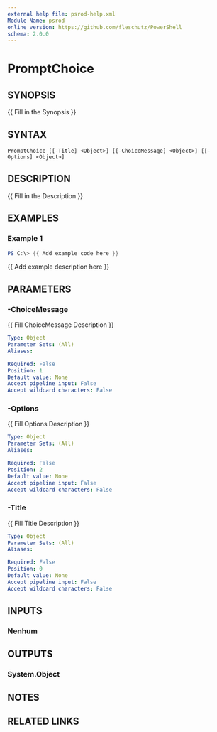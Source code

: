 ```yaml
---
external help file: psrod-help.xml
Module Name: psrod
online version: https://github.com/fleschutz/PowerShell
schema: 2.0.0
---
```


# PromptChoice

## SYNOPSIS
{{ Fill in the Synopsis }}

## SYNTAX

```
PromptChoice [[-Title] <Object>] [[-ChoiceMessage] <Object>] [[-Options] <Object>]
```

## DESCRIPTION
{{ Fill in the Description }}

## EXAMPLES

### Example 1
```powershell
PS C:\> {{ Add example code here }}
```

{{ Add example description here }}

## PARAMETERS

### -ChoiceMessage
{{ Fill ChoiceMessage Description }}

```yaml
Type: Object
Parameter Sets: (All)
Aliases:

Required: False
Position: 1
Default value: None
Accept pipeline input: False
Accept wildcard characters: False
```

### -Options
{{ Fill Options Description }}

```yaml
Type: Object
Parameter Sets: (All)
Aliases:

Required: False
Position: 2
Default value: None
Accept pipeline input: False
Accept wildcard characters: False
```

### -Title
{{ Fill Title Description }}

```yaml
Type: Object
Parameter Sets: (All)
Aliases:

Required: False
Position: 0
Default value: None
Accept pipeline input: False
Accept wildcard characters: False
```

## INPUTS

### Nenhum

## OUTPUTS

### System.Object
## NOTES

## RELATED LINKS
